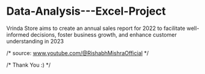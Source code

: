 # Data-Analysis---Excel-Project
Vrinda Store aims to create an annual sales report for 2022 to facilitate well-informed decisions, foster business growth, and enhance customer understanding in 2023

/* source: www.youtube.com/@RishabhMishraOfficial */

/* Thank You :) */
